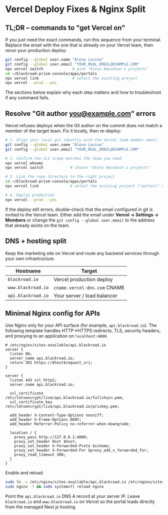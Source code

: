 # Vercel Deploy Fixes & Nginx Split

## TL;DR – commands to "get Vercel on"

If you just need the exact commands, run this sequence from your terminal. Replace the email with the one that is already on your Vercel team, then rerun your production deploy:

```bash
git config --global user.name "Alexa Louise"
git config --global user.email "YOUR_REAL_EMAIL@EXAMPLE.COM"
npx vercel switch             # pick "Alexa Amundson's projects"
cd ~/blackroad-prism-console/apps/portals
npx vercel link               # select the existing project
npx vercel --prod --yes
```

The sections below explain why each step matters and how to troubleshoot if any command fails.

## Resolve "Git author you@example.com" errors

Vercel refuses deploys when the Git author on the commit does not match a member of the target team. Fix it locally, then re-deploy:

```bash
# 1. Align your local git identity with the Vercel team member email
git config --global user.name "Alexa Louise"
git config --global user.email "YOUR_REAL_EMAIL@EXAMPLE.COM"

# 2. Confirm the CLI scope matches the team you need
npx vercel whoami
npx vercel switch            # choose "Alexa Amundson's projects"

# 3. Link the repo directory to the right project
cd ~/blackroad-prism-console/apps/portals
npx vercel link              # select the existing project ("portals" or create "blackroad")

# 4. Deploy production
npx vercel --prod --yes
```

If the deploy still errors, double-check that the email configured in git is invited to the Vercel team. Either add the email under **Vercel → Settings → Members** or change the `git config --global user.email` to the address that already exists on the team.

## DNS + hosting split

Keep the marketing site on Vercel and route any backend services through your own infrastructure.

| Hostname            | Target                     |
|--------------------|----------------------------|
| `blackroad.io`      | Vercel production deploy   |
| `www.blackroad.io`  | `cname.vercel-dns.com` CNAME|
| `api.blackroad.io`  | Your server / load balancer|

## Minimal Nginx config for APIs

Use Nginx only for your API surface (for example, `api.blackroad.io`). The following template handles HTTP→HTTPS redirects, TLS, security headers, and proxying to an application on `localhost:4000`.

```nginx
# /etc/nginx/sites-available/api.blackroad.io
server {
  listen 80;
  server_name api.blackroad.io;
  return 301 https://$host$request_uri;
}

server {
  listen 443 ssl http2;
  server_name api.blackroad.io;

  ssl_certificate     /etc/letsencrypt/live/api.blackroad.io/fullchain.pem;
  ssl_certificate_key /etc/letsencrypt/live/api.blackroad.io/privkey.pem;

  add_header X-Content-Type-Options nosniff;
  add_header X-Frame-Options DENY;
  add_header Referrer-Policy no-referrer-when-downgrade;

  location / {
    proxy_pass http://127.0.0.1:4000;
    proxy_set_header Host $host;
    proxy_set_header X-Forwarded-Proto $scheme;
    proxy_set_header X-Forwarded-For $proxy_add_x_forwarded_for;
    proxy_read_timeout 300;
  }
}
```

Enable and reload:

```bash
sudo ln -s /etc/nginx/sites-available/api.blackroad.io /etc/nginx/sites-enabled/
sudo nginx -t && sudo systemctl reload nginx
```

Point the `api.blackroad.io` DNS A record at your server IP. Leave `blackroad.io` and `www.blackroad.io` on Vercel so the portal loads directly from the managed Next.js hosting.
